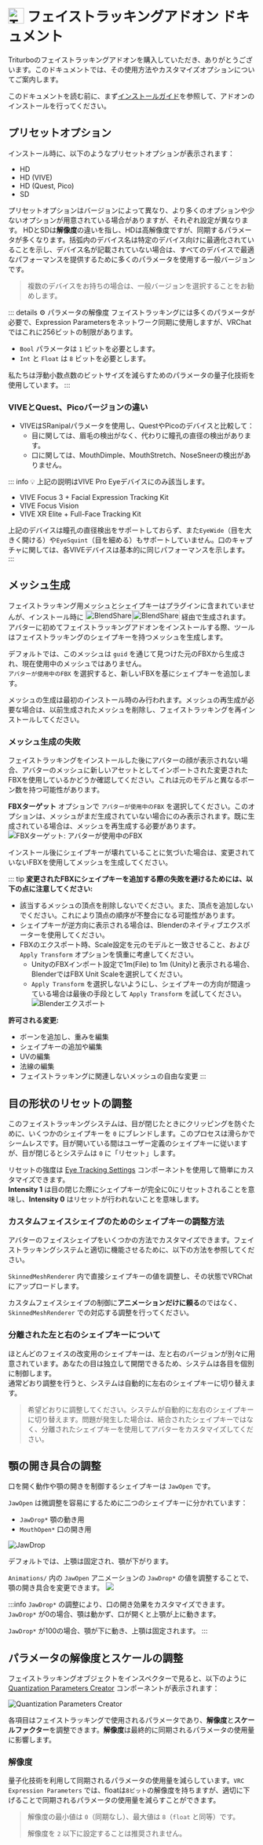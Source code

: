 # <img src="/triturbo_logo.png" alt="Triturbo" style="width: 32px; height: 32px; vertical-align: -4px; display: inline;"/> フェイストラッキングアドオン ドキュメント

Triturboのフェイストラッキングアドオンを購入していただき、ありがとうございます。このドキュメントでは、その使用方法やカスタマイズオプションについてご案内します。

このドキュメントを読む前に、まず[インストールガイド](./installation-guide)を参照して、アドオンのインストールを行ってください。

## プリセットオプション
インストール時に、以下のようなプリセットオプションが表示されます：
- HD
- HD (VIVE)
- HD (Quest, Pico)
- SD

プリセットオプションはバージョンによって異なり、より多くのオプションや少ないオプションが用意されている場合がありますが、それぞれ設定が異なります。
HDとSDは**解像度**の違いを指し、HDは高解像度ですが、同期するパラメータが多くなります。括弧内のデバイス名は特定のデバイス向けに最適化されていることを示し、デバイス名が記載されていない場合は、すべてのデバイスで最適なパフォーマンスを提供するために多くのパラメータを使用する一般バージョンです。
> 複数のデバイスをお持ちの場合は、一般バージョンを選択することをお勧めします。

::: details ⚙ パラメータの解像度
フェイストラッキングには多くのパラメータが必要で、Expression Parametersをネットワーク同期に使用しますが、VRChatではこれに256ビットの制限があります。  
- `Bool` パラメータは `1` ビットを必要とします。  
- `Int` と `Float` は `8` ビットを必要とします。

私たちは浮動小数点数のビットサイズを減らすためのパラメータの量子化技術を使用しています。
:::

### VIVEとQuest、Picoバージョンの違い
- VIVEはSRanipalパラメータを使用し、QuestやPicoのデバイスと比較して：
  - 目に関しては、眉毛の検出がなく、代わりに瞳孔の直径の検出があります。
  - 口に関しては、MouthDimple、MouthStretch、NoseSneerの検出がありません。

::: info 💡 上記の説明はVIVE Pro Eyeデバイスにのみ該当します。
- VIVE Focus 3 + Facial Expression Tracking Kit
- VIVE Focus Vision
- VIVE XR Elite + Full-Face Tracking Kit

上記のデバイスは瞳孔の直径検出をサポートしておらず、また`EyeWide`（目を大きく開ける）や`EyeSquint`（目を細める）もサポートしていません。口のキャプチャに関しては、各VIVEデバイスは基本的に同じパフォーマンスを示します。
:::

## メッシュ生成
フェイストラッキング用メッシュとシェイプキーはプラグインに含まれていませんが、インストール時に [<img class="dark-only" src="/blendshare.png" alt="BlendShare" style="width: 96px; height: 24px; vertical-align: -5px; display: inline;"/><img class="light-only" src="/blendshare_light_mode.png" alt="BlendShare" style="width: 96px; height: 24px; vertical-align: -5px; display: inline;"/>](./blendshare) 経由で生成されます。アバターに初めてフェイストラッキングアドオンをインストールする際、ツールはフェイストラッキングのシェイプキーを持つメッシュを生成します。

デフォルトでは、このメッシュは `guid` を通じて見つけた元のFBXから生成され、現在使用中のメッシュではありません。\
`アバターが使用中のFBX` を選択すると、新しいFBXを基にシェイプキーを追加します。

メッシュの生成は最初のインストール時のみ行われます。メッシュの再生成が必要な場合は、以前生成されたメッシュを削除し、フェイストラッキングを再インストールしてください。

### メッシュ生成の失敗
フェイストラッキングをインストールした後にアバターの顔が表示されない場合、アバターのメッシュに新しいアセットとしてインポートされた変更されたFBXを使用しているかどうか確認してください。これは元のモデルと異なるボーン数を持つ可能性があります。

**FBXターゲット** オプションで `アバターが使用中のFBX` を選択してください。このオプションは、メッシュがまだ生成されていない場合にのみ表示されます。既に生成されている場合は、メッシュを再生成する必要があります。
![FBXターゲット: アバターが使用中のFBX](./assets/fbx_target.png)

インストール後にシェイプキーが壊れていることに気づいた場合は、変更されていないFBXを使用してメッシュを生成してください。

::: tip
**変更されたFBXにシェイプキーを追加する際の失敗を避けるためには、以下の点に注意してください:**

- 該当するメッシュの頂点を削除しないでください。また、頂点を追加しないでください。これにより頂点の順序が不整合になる可能性があります。
- シェイプキーが逆方向に表示される場合は、Blenderのネイティブエクスポーターを使用してください。
- FBXのエクスポート時、Scale設定を元のモデルと一致させること、および `Apply Transform` オプションを慎重に考慮してください。
  - UnityのFBXインポート設定で1m(File) to 1m (Unity)と表示される場合、BlenderではFBX Unit Scaleを選択してください。
  - `Apply Transform` を選択しないようにし、シェイプキーの方向が間違っている場合は最後の手段として `Apply Transform` を試してください。
    ![Blenderエクスポート](/blender_fbx_export_transform.png)

**許可される変更:**
- ボーンを追加し、重みを編集
- シェイプキーの追加や編集
- UVの編集
- 法線の編集
- フェイストラッキングに関連しないメッシュの自由な変更
:::

## 目の形状のリセットの調整
このフェイストラッキングシステムは、目が閉じたときにクリッピングを防ぐために、いくつかのシェイプキーを `0` にブレンドします。このプロセスは滑らかでシームレスです。目が開いている間はユーザー定義のシェイプキーに従いますが、目が閉じるとシステムは `0` に「リセット」します。

リセットの強度は [Eye Tracking Settings](./eye-tracking-settings) コンポーネントを使用して簡単にカスタマイズできます。\
**Intensity 1** は目の閉じた際にシェイプキーが完全に0にリセットされることを意味し、**Intensity 0** はリセットが行われないことを意味します。

### カスタムフェイスシェイプのためのシェイプキーの調整方法
アバターのフェイスシェイプをいくつかの方法でカスタマイズできます。フェイストラッキングシステムと適切に機能させるために、以下の方法を参照してください。

`SkinnedMeshRenderer` 内で直接シェイプキーの値を調整し、その状態でVRChatにアップロードします。

カスタムフェイスシェイプの制御に**アニメーションだけに頼る**のではなく、`SkinnedMeshRenderer` での対応する調整を行ってください。

### 分離された左と右のシェイプキーについて
ほとんどのフェイスの改変用のシェイプキーは、左と右のバージョンが別々に用意されています。あなたの目は独立して開閉できるため、システムは各目を個別に制御します。\
通常どおり調整を行うと、システムは自動的に左右のシェイプキーに切り替えます。

> 希望どおりに調整してください。システムが自動的に左右のシェイプキーに切り替えます。問題が発生した場合は、結合されたシェイプキーではなく、分離されたシェイプキーを使用してアバターをカスタマイズしてください。

## 顎の開き具合の調整
口を開く動作や顎の開きを制御するシェイプキーは `JawOpen` です。

`JawOpen` は微調整を容易にするために二つのシェイプキーに分かれています：

- `JawDrop*` 顎の動き用
- `MouthOpen*` 口の開き用

![JawDrop](/jawdrop_mouthopen_compare.jpg)

デフォルトでは、上顎は固定され、顎が下がります。

`Animations/` 内の `JawOpen` アニメーションの `JawDrop*` の値を調整することで、顎の開き具合を変更できます。
![](/jaw_open.png)

:::info
`JawDrop*` の調整により、口の開き効果をカスタマイズできます。`JawDrop*` が0の場合、顎は動かず、口が開くと上顎が上に動きます。

`JawDrop*` が100の場合、顎が下に動き、上顎は固定されます。
:::

## パラメータの解像度とスケールの調整
フェイストラッキングオブジェクトをインスペクターで見ると、以下のように [Quantization Parameters Creator](./quantization-parameters-creator) コンポーネントが表示されます：

![Quantization Parameters Creator](/qpc.png)

各項目はフェイストラッキングで使用されるパラメータであり、**解像度**と**スケールファクター**を調整できます。**解像度**は最終的に同期されるパラメータの使用量に影響します。

### 解像度
量子化技術を利用して同期されるパラメータの使用量を減らしています。`VRC Expression Parameters` では、floatは`8ビット`の解像度を持ちますが、適切に下げることで同期されるパラメータの使用量を減らすことができます。

> 解像度の最小値は `0`（同期なし）、最大値は `8`（`float` と同等）です。
>
> 解像度を `2` 以下に設定することは推奨されません。